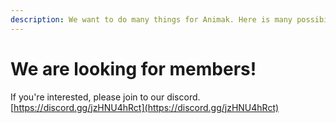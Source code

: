 ```yaml
---
description: We want to do many things for Animak. Here is many possibilities.
---
```


# We are looking for members!

If you're interested, please join to our discord. [https://discord.gg/jzHNU4hRct](https://discord.gg/jzHNU4hRct)
